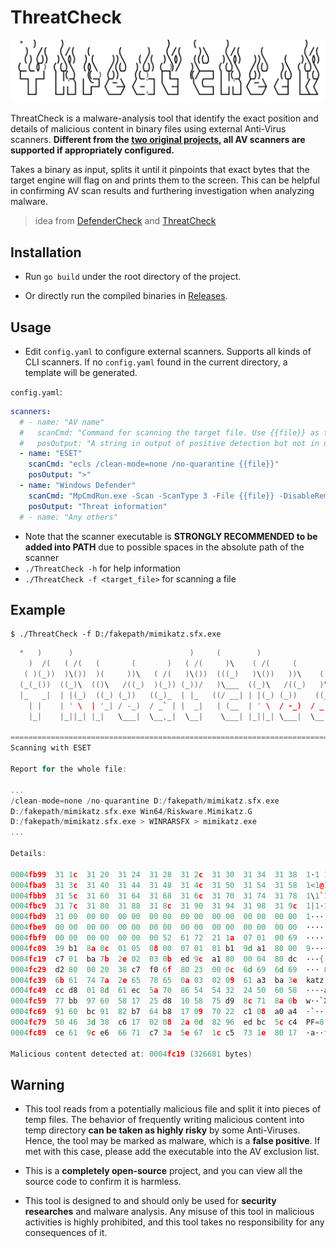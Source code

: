 # ThreatCheck

![banner](./assets/banner.svg) 

ThreatCheck is a malware-analysis tool that identify the exact position and details of malicious content in binary files using external Anti-Virus scanners. **Different from the <a href="#original">two original projects</a>, all AV scanners are supported if appropriately configured.**

Takes a binary as input, splits it until it pinpoints that exact bytes that the target engine will flag on and prints them to the screen. This can be helpful in confirming AV scan results and furthering investigation when analyzing malware.
<div id="original"></div>

>  idea from [DefenderCheck](https://github.com/matterpreter/DefenderCheck) and [ThreatCheck](https://github.com/rasta-mouse/ThreatCheck)

## Installation

-  Run `go build` under the root directory of the project.

-  Or directly run the compiled binaries in [Releases](https://github.com/PACHAKUTlQ/ThreatCheck/releases).



## Usage

-  Edit `config.yaml` to configure external scanners. Supports all kinds of CLI scanners. If no `config.yaml` found in the current directory, a template will be generated.

`config.yaml`:

```yaml
scanners:
  # - name: "AV name"
  #   scanCmd: "Command for scanning the target file. Use {{file}} as the file name to be scanned. The scanner executable is STRONGLY RECOMMENDED to be in PATH."
  #   posOutput: "A string in output of positive detection but not in negative"
  - name: "ESET"
    scanCmd: "ecls /clean-mode=none /no-quarantine {{file}}"
    posOutput: ">"
  - name: "Windows Defender"
    scanCmd: "MpCmdRun.exe -Scan -ScanType 3 -File {{file}} -DisableRemediation -Trace -Level 0x10"
    posOutput: "Threat information"
  # - name: "Any others"
```

-  Note that the scanner executable is **STRONGLY RECOMMENDED to be added into PATH** due to possible spaces in the absolute path of the scanner
-  `./ThreatCheck -h` for help information
-  `./ThreatCheck -f <target_file>` for scanning a file



## Example

```console
$ ./ThreatCheck -f D:/fakepath/mimikatz.sfx.exe
```
```c++
  *   )      )                          )     (        )                   )
    )  /(   ( /(   (       (       )   ( /(     )\    ( /(     (          ( /(
   ( )(_))  )\())  )(     ))\   ( /(   )\())  (((_)   )\())   ))\    (    )\())
  (_(_())  ((_)\  (()\   /((_)  )(_)) (_))/   )\___  ((_)\   /((_)   )\  ((_)\
  |_   _|  | |(_)  ((_) (_))   ((_)_  | |_   ((/ __| | |(_) (_))    ((_) | |(_)
    | |    | ' \  | '_| / -_)  / _` | |  _|   | (__  | ' \  / -_)  / _|  | / /
    |_|    |_||_| |_|   \___|  \__,_|  \__|    \___| |_||_| \___|  \__|  |_\_\

==================================================================================
Scanning with ESET

Report for the whole file:

...
/clean-mode=none /no-quarantine D:/fakepath/mimikatz.sfx.exe
D:/fakepath/mimikatz.sfx.exe Win64/Riskware.Mimikatz.G
D:/fakepath/mimikatz.sfx.exe > WINRARSFX > mimikatz.exe
...

Details:

0004fb99  31 1c  31 20  31 24  31 28  31 2c  31 30  31 34  31 38  1·1 1$1(1,101418
0004fba9  31 3c  31 40  31 44  31 48  31 4c  31 50  31 54  31 58  1<1@1D1H1L1P1T1X
0004fbb9  31 5c  31 60  31 64  31 68  31 6c  31 70  31 74  31 78  1\1`1d1h1l1p1t1x
0004fbc9  31 7c  31 80  31 88  31 8c  31 90  31 94  31 98  31 9c  1|1·1·1·1·1·1·1·
0004fbd9  31 00  00 00  00 00  00 00  00 00  00 00  00 00  00 00  1···············
0004fbe9  00 00  00 00  00 00  00 00  00 00  00 00  00 00  00 00  ················
0004fbf9  00 00  00 00  00 00  00 52  61 72  21 1a  07 01  00 69  ·······Rar!····i
0004fc09  39 b1  8a 0c  01 05  08 00  07 01  01 b1  9d a1  80 00  9···············
0004fc19  c7 01  ba 7b  2e 02  03 0b  ed 9c  a1 80  00 04  80 dc  ···{.···········
0004fc29  d2 80  00 20  38 c7  f0 6f  80 23  00 0c  6d 69  6d 69  ··· 8··o·#··mimi
0004fc39  6b 61  74 7a  2e 65  78 65  0a 03  02 09  61 a3  ba 3e  katz.exe····a··>
0004fc49  cc d8  01 8d  61 ec  5a 70  86 54  54 32  24 50  60 58  ····a·Zp·TT2$P`X
0004fc59  77 bb  97 60  58 17  25 d8  10 58  75 d9  8c 71  8a 0b  w··`X·%··Xu··q··
0004fc69  91 60  bc 91  82 b7  64 b8  17 09  70 22  c1 08  a0 a4  ·`····d···p"····
0004fc79  50 46  3d 38  c6 17  02 08  2a 0d  82 96  ed bc  5c c4  PF=8····*·····\·
0004fc89  ce 61  9c e6  66 71  c7 3a  5e 67  1c c5  73 1e  80 17  ·a··fq·:^g··s···

Malicious content detected at: 0004fc19 (326681 bytes)
```



## Warning

-  This tool reads from a potentially malicious file and split it into pieces of temp files. The behavior of frequently writing malicious content into temp directory **can be taken as highly risky** by some Anti-Viruses. Hence, the tool may be marked as malware, which is a **false positive**. If met with this case, please add the executable into the AV exclusion list.

-  This is a **completely open-source** project, and you can view all the source code to confirm it is harmless.
-  This tool is designed to and should only be used for **security researches** and malware analysis. Any misuse of this tool in malicious activities is highly prohibited, and this tool takes no responsibility for any consequences of it.
